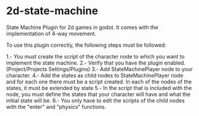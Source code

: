 # 2d-state-machine
State Machine Plugin for 2d games in godot.  It comes with the implementation of 4-way movement.

To use this plugin correctly, the following steps must be followed:

1.- You must create the script of the character node to which you want to implement the state machine.
2.- Verify that you have the plugin enabled. (Project/Projects Settings/Plugins)
3.- Add StateMachinePlayer node to your character.
4.- Add the states as child nodes to StateMachinePlayer node and for each one there must be a script created. In each of the nodes of the states, it must be extended by state
5.- In the script that is included with the node, you must define the states that your character will have and what the initial state will be.
6.- You only have to edit the scripts of the child nodes with the "enter" and "physics" functions.
